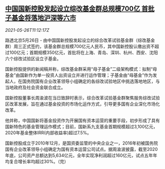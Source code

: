<!--1622028667000-->
[中国国新控股发起设立综改基金群总规模700亿 首批子基金将落地沪深等六市](https://cn.reuters.com/article/china-comprehensive-reform-fund-0526-idCNKCS2D719U)
------

<div><i>2021-05-26T11:12:17Z</i></div><p>路透北京5月26日 - 由中国国新控股发起设立的综合改革试验基金群（综改基金群）周三正式签约，该基金群总规模700亿元人民币，其中国新控股认缴出资不超过100亿元；首期规模350亿元，首批将在上海、青岛、深圳、杭州、西安、沈阳六个综改试验区设立子基金。</p><p>国新控股提供的新闻稿并称，综改基金群采用“母子基金”二级架构模式：拟制“母基金”由国新作为单一投资人出资设立并进行运作管理；子基金由“母基金”作为发起人，在国务院国有企业改革领导小组确定的各综改试验地区中挑选落地地区，与当地政府及社会资金联合成立。</p><p>国新控股董事长周渝波在当日致辞时表示，综合改革试验基金群聚焦服务综改试验区改革发展，旨在通过基金投资的市场化运作方式，引导更多国有企业深化市场化改革。</p><p>他并称，中国国新将基金投资作为开展国有资本运营的重要手段，初步形成了具有国新特色的基金管理运作模式；目前，国新系九支基金首期规模超过3,100亿元，2020年基金整体IRR(内部收益率)超过7.5%。</p><p>国新控股成立于2010年12月，是国资委监管的中央企业之一，2016年初被国务院国有企业改革领导小组确定为国有资本运营公司试点。据周渝波披露，截至2020年底，公司资产总额达到5,634亿元，全年实现净利润超过160亿元，试点五年年均复合增长率均超过30%。（完）</p>
